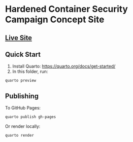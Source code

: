 # Hardened Container Security Campaign Concept Site

## [Live Site](https://codetricity.github.io/hardened-container/pages/index.html)

## Quick Start

1. Install Quarto: <https://quarto.org/docs/get-started/>
2. In this folder, run:

```bash
quarto preview
```

## Publishing

To GitHub Pages:

```bash
quarto publish gh-pages
```

Or render locally:

```bash
quarto render
```
